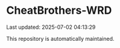 # CheatBrothers-WRD

Last updated: 2025-07-02 04:13:29

This repository is automatically maintained.
